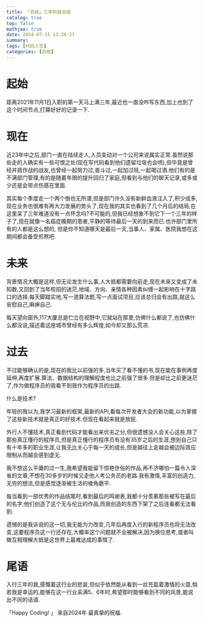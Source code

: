 ```yaml
---
title: 「总结」三年阶段总结
catalog: true
top: false
mathjax: true
date: 2024-07-15 13:26:27
summary:
tags: [代码人生]
categories: [总结]
---
```


# 起始

距离2021年11月1日入职的第一天马上满三年,最近也一直没咋写东西,加上也到了这个时间节点,打算好好的记录一下.

# 现在

近23年中之后,部门一直在陆续走人,人员变动对一个公司来说属实正常.虽然说那些走的人确实有一些可恨之处(现在写代码看到他们遗留垃圾也会喷),但毕竟是曾经并肩作战的战友,也曾经一起努力过,奋斗过,一起加过班,一起喝过酒.他们有的是不满部门管理,有的是随着年限的提升回归了家庭,但看到与他们的聊天记录,或多或少还是会带点伤感在里面.

其实每个季度走一个两个倒也无所谓,但是部门许久没有新鲜血液注入了,积少成多,现在业务也很难有再大力发展的势头了,现在我的其实也看到了几个月后的结局,在这里呆了三年难道没有一点怀念吗?不可能的,但我已经想象不到它下一个三年的样子了,现在就像一名癌症晚期的患者,平静的等待最后一天的到来而已.也许部门里所有的人都是这么想的, 但是你不知道哪天是最后一天,当事人、家属、医院我想在这期间都会备受煎熬吧.

# 未来

背景情况大概是这样,但无论发生什么事,人大抵都需要向前走,现在未来又变成了未知数,又回到了当年校招的迷茫,地域、方向、亲情各种因素纠缠一起影响在十字路口的选择,每天脚踏实地,写一道算法题,写一点面试项目,应该总归会有出路,就这么安慰自己,麻痹自己.

每天望向窗外,117大厦总是伫立在视野中,它就站在那里,仿佛什么都说了,也仿佛什么都没说,描述着这座城市曾经有多么辉煌,如今却又那么荒凉.

# 过去

不过能够确认的是,现在的我比以前强的多,当年买了看不懂的书,现在能在事例再度延伸,再度扩展.算法、数据结构的理解程度也比之前强了很多.但是却比之前更迷茫了,作为做程序员的我看不到我作为程序员的出路.

什么是技术?

年轻的我以为,我学习最新的框架,最新的API,看每次开发者大会的新功能,以为掌握了这些新技术就是真正的好技术.但现在看起来就是放屁.

外行人不懂技术,真正看到代码才能看出来优劣之分,但很遗憾没人会关心这些,除了那些真正懂行的程序员,但是真正懂行的程序员有没有35岁之后的生涯,想到自己只有十年多的职业生涯,让我无比关心于每一天的成长,但是越往上走越会被边际效应限制从而越会感到虚无.

我不想这么平庸的过一生,我希望我能留下惊艳世俗的作品,再不济哪怕一篇令人深省的文章,不想在30多岁的时候又走他人考公务员的老路.我有激情,丰富的创造力,无穷的想法,但是感觉逐渐被生活的棱角磨平.

每当看到一部优秀的作品结尾时,看到最后的鸣谢表,我都十分羡慕那些被写在最后的名字,他们创造了这个无与伦比的作品,而我创造的东西下架了之后连看都无法看到.

遗憾的是我诉说的这一切,我无能为力改变,几年后再度入行的新程序员也将无法改变,这要程序员这一行还存在,大概率这个问题就不会被解决,因为换位思考,或者叫做互相理解大抵是这世界上最难达成的事情了.

# 尾语

入行三年的我,感慨着这行业的悲哀,但似乎依然能从看到一丝充盈着激情的火苗,倘若我是幸运的,能够在这一行业呆满5、6年时,希望那时能够看到不同的风景,能说出不同的话语.

「Happy Coding! 」 来自2024年 最真挚的祝福.

